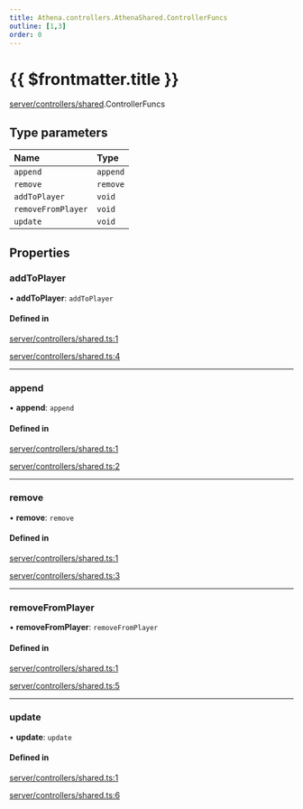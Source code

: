 ```yaml
---
title: Athena.controllers.AthenaShared.ControllerFuncs
outline: [1,3]
order: 0
---
```


# {{ $frontmatter.title }}


[server/controllers/shared](../modules/server_controllers_shared.md).ControllerFuncs

## Type parameters

| Name | Type |
| :------ | :------ |
| `append` | `append` |
| `remove` | `remove` |
| `addToPlayer` | `void` |
| `removeFromPlayer` | `void` |
| `update` | `void` |

## Properties

### addToPlayer

• **addToPlayer**: `addToPlayer`

#### Defined in

[server/controllers/shared.ts:1](https://github.com/Stuyk/altv-athena/blob/acd5f2f/src/core/server/controllers/shared.ts#L1)

[server/controllers/shared.ts:4](https://github.com/Stuyk/altv-athena/blob/acd5f2f/src/core/server/controllers/shared.ts#L4)

___

### append

• **append**: `append`

#### Defined in

[server/controllers/shared.ts:1](https://github.com/Stuyk/altv-athena/blob/acd5f2f/src/core/server/controllers/shared.ts#L1)

[server/controllers/shared.ts:2](https://github.com/Stuyk/altv-athena/blob/acd5f2f/src/core/server/controllers/shared.ts#L2)

___

### remove

• **remove**: `remove`

#### Defined in

[server/controllers/shared.ts:1](https://github.com/Stuyk/altv-athena/blob/acd5f2f/src/core/server/controllers/shared.ts#L1)

[server/controllers/shared.ts:3](https://github.com/Stuyk/altv-athena/blob/acd5f2f/src/core/server/controllers/shared.ts#L3)

___

### removeFromPlayer

• **removeFromPlayer**: `removeFromPlayer`

#### Defined in

[server/controllers/shared.ts:1](https://github.com/Stuyk/altv-athena/blob/acd5f2f/src/core/server/controllers/shared.ts#L1)

[server/controllers/shared.ts:5](https://github.com/Stuyk/altv-athena/blob/acd5f2f/src/core/server/controllers/shared.ts#L5)

___

### update

• **update**: `update`

#### Defined in

[server/controllers/shared.ts:1](https://github.com/Stuyk/altv-athena/blob/acd5f2f/src/core/server/controllers/shared.ts#L1)

[server/controllers/shared.ts:6](https://github.com/Stuyk/altv-athena/blob/acd5f2f/src/core/server/controllers/shared.ts#L6)
